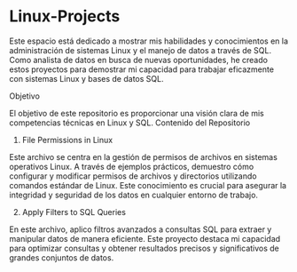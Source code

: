 # Linux-Projects
Este espacio está dedicado a mostrar mis habilidades y conocimientos en la administración de sistemas Linux y el manejo de datos a través de SQL. Como analista de datos en busca de nuevas oportunidades, he creado estos proyectos para demostrar mi capacidad para trabajar eficazmente con sistemas Linux y bases de datos SQL.

Objetivo

El objetivo de este repositorio es proporcionar una visión clara de mis competencias técnicas en Linux y SQL.
Contenido del Repositorio

1. File Permissions in Linux

Este archivo se centra en la gestión de permisos de archivos en sistemas operativos Linux. A través de ejemplos prácticos, demuestro cómo configurar y modificar permisos de archivos y directorios utilizando comandos estándar de Linux. Este conocimiento es crucial para asegurar la integridad y seguridad de los datos en cualquier entorno de trabajo.


2. Apply Filters to SQL Queries

En este archivo, aplico filtros avanzados a consultas SQL para extraer y manipular datos de manera eficiente. Este proyecto destaca mi capacidad para optimizar consultas y obtener resultados precisos y significativos de grandes conjuntos de datos.

